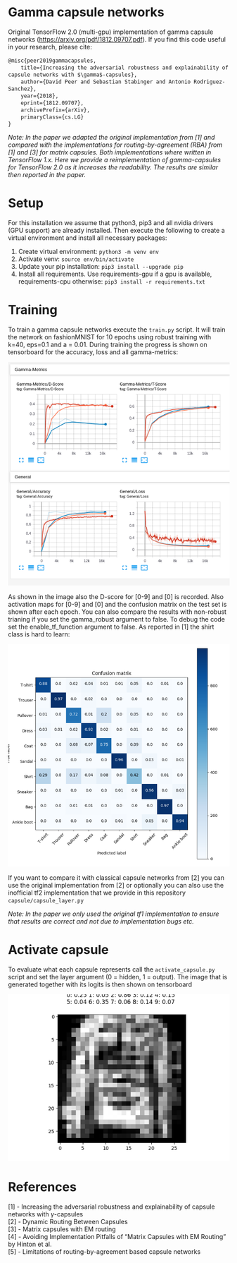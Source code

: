 # Gamma capsule networks

Original TensorFlow 2.0 (multi-gpu) implementation of gamma capsule networks (https://arxiv.org/pdf/1812.09707.pdf).
If you find this code useful in your research, please cite:

    @misc{peer2019gammacapsules,
        title={Increasing the adversarial robustness and explainability of capsule networks with $\gamma$-capsules},
        author={David Peer and Sebastian Stabinger and Antonio Rodriguez-Sanchez},
        year={2018},
        eprint={1812.09707},
        archivePrefix={arXiv},
        primaryClass={cs.LG}
    }

*Note: In the paper we adapted the original implementation from [1] and compared with the 
implementations for routing-by-agreement (RBA) from [1] and [3] for matrix capsules. 
Both implementations where written in TensorFlow 1.x. Here we provide a reimplementation of 
gamma-capsules for TensorFlow 2.0 as it increases the readability. The results are 
similar then reported in the paper.*


# Setup
For this installation we assume that python3, pip3 and all nvidia drivers
(GPU support) are already installed. Then execute the following
to create a virtual environment and install all necessary packages:

1. Create virtual environment: ```python3 -m venv env```
2. Activate venv: ```source env/bin/activate```
3. Update your pip installation: ```pip3 install --upgrade pip```
4. Install all requirements. Use requirements-gpu if a gpu is available, requirements-cpu otherwise: ```pip3 install -r requirements.txt```

# Training
To train a gamma capsule networks execute the ```train.py``` script. It will train the network on fashionMNIST for 10 epochs using robust training with k=40, eps=0.1 and a = 0.01. During training the progress is shown on tensorboard for the accuracy, loss and all gamma-metrics:

![Training with TensorBoard](./doc/metrics.png)

As shown in the image also the D-score for [0-9] and [0] is recorded. Also activation maps for [0-9] and [0] and the confusion matrix on the test set is shown after each epoch. You can also compare the results with non-robust trianing if you set the gamma_robust argument to false. To debug the code set the enable_tf_function argument to false. As reported in [1] the shirt class is hard to learn:

![Training with TensorBoard](./doc/cm.png)

If you want to compare it with classical capsule networks from [2] you can use the original implementation from [2]
or optionally you can also use the inofficial tf2 implementation that we provide in this repository ```capsule/capsule_layer.py```

*Note: In the paper we only used the original tf1 implementation to ensure that results are correct and not due to implementation bugs etc.*

# Activate capsule
To evaluate what each capsule represents call the ```activate_capsule.py``` script and set the layer argument 
(0 = hidden, 1 = output). The image that is generated together with its logits is then shown on tensorboard

![Training with TensorBoard](./doc/recon.png)


# References
[1] - Increasing the adversarial robustness and explainability of capsule networks with $\gamma$-capsules <br />
[2] - Dynamic Routing Between Capsules <br />
[3] - Matrix capsules with EM routing <br />
[4] - Avoiding Implementation Pitfalls of “Matrix Capsules with EM Routing” by Hinton et al. <br />
[5] - Limitations of routing-by-agreement based capsule networks <br />
